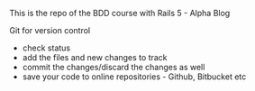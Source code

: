 This is the repo of the BDD course with Rails 5 - Alpha Blog


Git for version control

- check status
- add the files and new changes to track
- commit the changes/discard the changes as well
- save your code to online repositories - Github, Bitbucket etc
